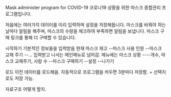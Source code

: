 Mask administer program for COVID-19
코로나19 상황을 위한 마스크 종합관리 프로그램입니다.

처음에는 여러가지 데이터를 미리 입력하며 설정을 저장해둡니다.
마스크를 바꿔야 하는 날마다 알림을 해주며,
마스크의 수량을 체크하여 부족하면 알림을 보냅니다.
마스크 구매 링크를 통해 더 구매할 수 있습니다.

시작하기
기본적인 정보들을 입력받음
현재 마스크 재고
--마스크 사용 인원
--마스크 교체 주기
--...
입력받고 나서는 메인메뉴로 넘어감.
메뉴에는
마스크 상황
----개수, 마스크 교체주기, 사람 수
--마스크 구매하기
--설정
--나가기

로드
이전 데이터를 로드해옴.
자동적으로 프로그램을 켜두면 3분마다 저장함. + 선택지로도 저장 가능.

자료구조 어떻게 할지.
